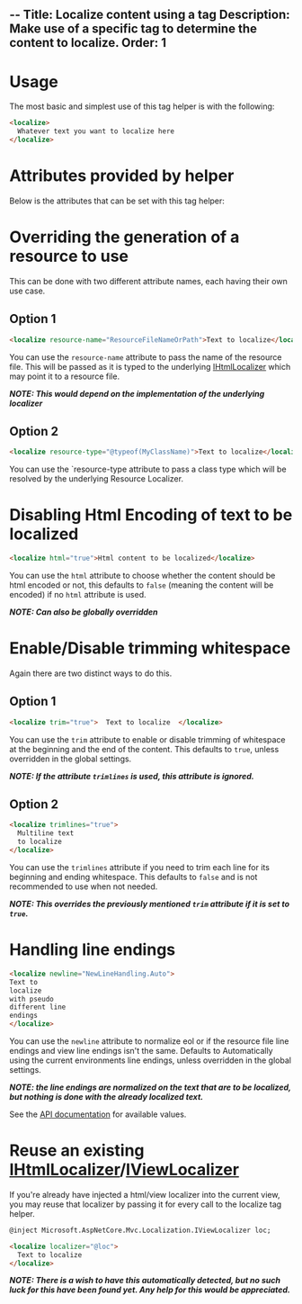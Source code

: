 --
Title: Localize content using a tag
Description: Make use of a specific tag to determine the content to localize.
Order: 1
--

# Usage

The most basic and simplest use of this tag helper is with the following:
```html
<localize>
  Whatever text you want to localize here
</localize>
```

# Attributes provided by helper
Below is the attributes that can be set with this tag helper:

# Overriding the generation of a resource to use
This can be done with two different attribute names, each having their own use case.

## Option 1
```html
<localize resource-name="ResourceFileNameOrPath">Text to localize</localize>
```
You can use the `resource-name` attribute to pass the name of the resource file.
This will be passed as it is typed to the underlying [IHtmlLocalizer](https://docs.microsoft.com/dotnet/api/Microsoft.AspNetCore.Mvc.Localization.IHtmlLocalizer?view=aspnetcore-2.0)
which may point it to a resource file.

***NOTE: This would depend on the implementation of the underlying localizer***

## Option 2
```html
<localize resource-type="@typeof(MyClassName)">Text to localize</localize>
```
You can use the `resource-type attribute to pass a class type which will be resolved by the
underlying Resource Localizer.

# Disabling Html Encoding of text to be localized
```html
<localize html="true">Html content to be localized</localize>
```
You can use the `html` attribute to choose whether the content should be html encoded or not,
this defaults to `false` (meaning the content will be encoded) if no `html` attribute is used.

***NOTE: Can also be globally overridden***

# Enable/Disable trimming whitespace
Again there are two distinct ways to do this.

## Option 1
```html
<localize trim="true">  Text to localize  </localize>
```

You can use the `trim` attribute to enable or disable trimming of whitespace at the beginning
and the end of the content.
This defaults to `true`, unless overridden in the global settings.

***NOTE: If the attribute `trimlines` is used, this attribute is ignored.***

## Option 2
```html
<localize trimlines="true">
  Multiline text
  to localize  
</localize>
```

You can use the `trimlines` attribute if you need to trim each line for its beginning and ending whitespace.
This defaults to `false` and is not recommended to use when not needed.

***NOTE: This overrides the previously mentioned `trim` attribute if it is set to `true`.***

# Handling line endings
```html
<localize newline="NewLineHandling.Auto">
Text to
localize
with pseudo
different line
endings
</localize>
```

You can use the `newline` attribute to normalize eol or if the resource file line endings and view line
endings isn't the same.
Defaults to Automatically using the current environments line endings, unless overridden in the global settings.

***NOTE: the line endings are normalized on the text that are to be localized,
but nothing is done with the already localized text.***

See the [API documentation](../../api/Localization.AspNetCore.TagHelpers/NewLineHandling/) for available values.

# Reuse an existing [IHtmlLocalizer](https://docs.microsoft.com/dotnet/api/Microsoft.AspNetCore.Mvc.Localization.IHtmlLocalizer?view=aspnetcore-2.0)/[IViewLocalizer](https://docs.microsoft.com/dotnet/api/microsoft.aspnetcore.mvc.localization.iviewlocalizer?view=aspnetcore-2.0)

If you're already have injected a html/view localizer into the current view, you may reuse that
localizer by passing it for every call to the localize tag helper.

```html
@inject Microsoft.AspNetCore.Mvc.Localization.IViewLocalizer loc;

<localize localizer="@loc">
  Text to localize
</localize>
```

***NOTE: There is a wish to have this automatically detected, but no such luck for this have been found yet.
Any help for this would be appreciated.***
